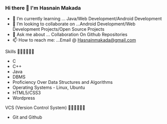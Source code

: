 ### Hi there 👋 I'm Hasnain Makada

- 🌱 I’m currently learning ... Java/Web Development/Android Development
- 👯 I’m looking to collaborate on ...Android Development/Web Development Projects/Open Source Projects
- 💬 Ask me about ... Collaboration On Github Repositories
- 📫 How to reach me: ...Email @ Hasnainmakada@gmail.com

Skills 👩‍💻👩‍💻👩‍💻
- C
- C++
- Java
- DBMS
- Proficiency Over Data Structures and Algorithms
- Operating Systems - Linux, Ubuntu
- HTML5/CSS3
- Wordpress

VCS (Version Control System) 👩‍💻👩‍💻👩‍💻
- Git and Github
